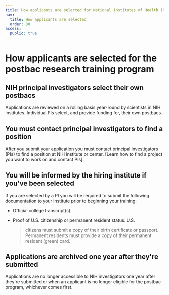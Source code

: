 ```yaml
---
title: How applicants are selected for National Institutes of Health (NIH) Postbaccalaureate Research Training Program
nav:
  title: How applicants are selected
  order: 30
access:
  public: true
---
```


# How applicants are selected for the postbac research training program

## NIH principal investigators select their own postbacs

Applications are reviewed on a rolling basis year-round by scientists in
NIH institutes. Individual PIs select, and provide funding for, their
own postbacs.

## You must contact principal investigators to find a position

After you submit your application you must contact principal
investigators (PIs) to find a position at NIH institute or center.
[Learn how to find a project you want to work on and contact
PIs].

## You will be informed by the hiring institute if you've been selected 

If you are selected by a PI you will be required to submit the following
documentation to your institute prior to beginning your training:

-   Official college transcript(s)

-   Proof of U.S. citizenship or permanent resident status. U.S.
    > citizens must submit a copy of their birth certificate or
    > passport. Permanent residents must provide a copy of their
    > permanent resident (green) card.

## Applications are archived one year after they're submitted

Applications are no longer accessible to NIH investigators one year
after they're submitted or when an applicant is no longer eligible for
the postbac program, whichever comes first.
